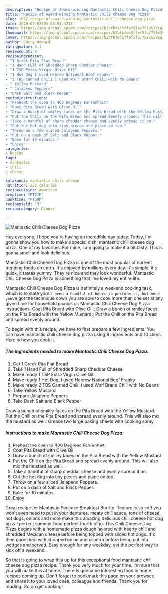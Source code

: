 ```yaml
---
description: "Recipe of Award-winning Mantastic Chili Cheese Dog Pizza"
title: "Recipe of Award-winning Mantastic Chili Cheese Dog Pizza"
slug: 1027-recipe-of-award-winning-mantastic-chili-cheese-dog-pizza
date: 2020-07-02T05:53:01.421Z
image: https://img-global.cpcdn.com/recipes/b3bfbfec5ffef5fa/751x532cq70/mantastic-chili-cheese-dog-pizza-recipe-main-photo.jpg
thumbnail: https://img-global.cpcdn.com/recipes/b3bfbfec5ffef5fa/751x532cq70/mantastic-chili-cheese-dog-pizza-recipe-main-photo.jpg
cover: https://img-global.cpcdn.com/recipes/b3bfbfec5ffef5fa/751x532cq70/mantastic-chili-cheese-dog-pizza-recipe-main-photo.jpg
author: Barry Howard
ratingvalue: 4.1
reviewcount: 9
recipeingredient:
- "1 Greek Pita Flat Bread"
- "1 Hand Full of Shredded Sharp Cheddar Cheese"
- "1 TSP Extra Virgin Olive Oil"
- "1 Hot Dog I used Hebrew National Beef Franks"
- "2 TBS Canned Chili I used Wolf Brand Chili with No Beans"
- " Yellow Mustard"
- " Jalapeno Peppers"
- "Dash Salt and Black Pepper"
recipeinstructions:
- "Preheat the oven to 400 Degrees Fahrenheit"
- "Coat Pita Bread with Olive Oil"
- "Draw a bunch of smiley faces on the Pita Bread with the Yellow Mustard."
- "Put the Chili on the Pita Bread and spread evenly around. This will also mix the mustard as well."
- "Take a handful of sharp cheddar cheese and evenly spread it on."
- "Cut the hot dog into tiny pieces and place on top."
- "Throw on a few sliced Jalapeno Peppers."
- "Put on a dash of Salt and Black Pepper."
- "Bake for 10 minutes."
- "Enjoy"
categories:
- Recipe
tags:
- mantastic
- chili
- cheese

katakunci: mantastic chili cheese 
nutrition: 225 calories
recipecuisine: American
preptime: "PT21M"
cooktime: "PT39M"
recipeyield: "3"
recipecategory: Dinner

---
```



![Mantastic Chili Cheese Dog Pizza](https://img-global.cpcdn.com/recipes/b3bfbfec5ffef5fa/751x532cq70/mantastic-chili-cheese-dog-pizza-recipe-main-photo.jpg)

Hey everyone, I hope you're having an incredible day today. Today, I'm gonna show you how to make a special dish, mantastic chili cheese dog pizza. One of my favorites. For mine, I am going to make it a bit tasty. This is gonna smell and look delicious.

Mantastic Chili Cheese Dog Pizza is one of the most popular of current trending foods on earth. It's enjoyed by millions every day. It's simple, it's quick, it tastes yummy. They're nice and they look wonderful. Mantastic Chili Cheese Dog Pizza is something that I've loved my entire life.

Mantastic Chili Cheese Dog Pizza is definitely a weekend cooking task, which is to state you`ll need a handful of hours to perform it, but once you`ve got the technique down you are able to cook more than one set at any given time for household picnics or. Mantastic Chili Cheese Dog Pizza instructions. Coat Pita Bread with Olive Oil.; Draw a bunch of smiley faces on the Pita Bread with the Yellow Mustard.; Put the Chili on the Pita Bread and spread evenly around.


To begin with this recipe, we have to first prepare a few ingredients. You can have mantastic chili cheese dog pizza using 8 ingredients and 10 steps. Here is how you cook it.

<!--inarticleads1-->

##### The ingredients needed to make Mantastic Chili Cheese Dog Pizza:

1. Get 1 Greek Pita Flat Bread
1. Take 1 Hand Full of Shredded Sharp Cheddar Cheese
1. Make ready 1 TSP Extra Virgin Olive Oil
1. Make ready 1 Hot Dog: I used Hebrew National Beef Franks
1. Make ready 2 TBS Canned Chili: I used Wolf Brand Chili with No Beans
1. Take  Yellow Mustard
1. Prepare  Jalapeno Peppers
1. Take Dash Salt and Black Pepper


Draw a bunch of smiley faces on the Pita Bread with the Yellow Mustard. Put the Chili on the Pita Bread and spread evenly around. This will also mix the mustard as well. Grease two large baking sheets with cooking spray. 

<!--inarticleads2-->

##### Instructions to make Mantastic Chili Cheese Dog Pizza:

1. Preheat the oven to 400 Degrees Fahrenheit
1. Coat Pita Bread with Olive Oil
1. Draw a bunch of smiley faces on the Pita Bread with the Yellow Mustard.
1. Put the Chili on the Pita Bread and spread evenly around. This will also mix the mustard as well.
1. Take a handful of sharp cheddar cheese and evenly spread it on.
1. Cut the hot dog into tiny pieces and place on top.
1. Throw on a few sliced Jalapeno Peppers.
1. Put on a dash of Salt and Black Pepper.
1. Bake for 10 minutes.
1. Enjoy


Great recipe for Mantastic Pancake Breakfast Burrito. Texture is so soft you won&#39;t even need to put in your dentures. meaty chili sauce, tons of cheese, hot dogs, onions and more make this amazing delicious chili cheese hot dog pizza! perfect summer food perfect fourth of ju. This Chili Cheese Dog Pizza begins with a homemade pizza dough layered with hearty chili and shredded Mexican cheese before being topped with sliced hot dogs. It&#39;s then garnished with chopped onion and cilantro before being cut into wedges and served. Easy enough for any weekday, yet the perfect way to kick off a weekend. 

So that is going to wrap this up for this exceptional food mantastic chili cheese dog pizza recipe. Thank you very much for your time. I'm sure that you will make this at home. There is gonna be interesting food in home recipes coming up. Don't forget to bookmark this page on your browser, and share it to your loved ones, colleague and friends. Thank you for reading. Go on get cooking!
